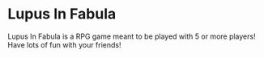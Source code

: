 # Lupus In Fabula
Lupus In Fabula is a RPG game meant to be played with 5 or more players! Have lots of fun with your friends!
